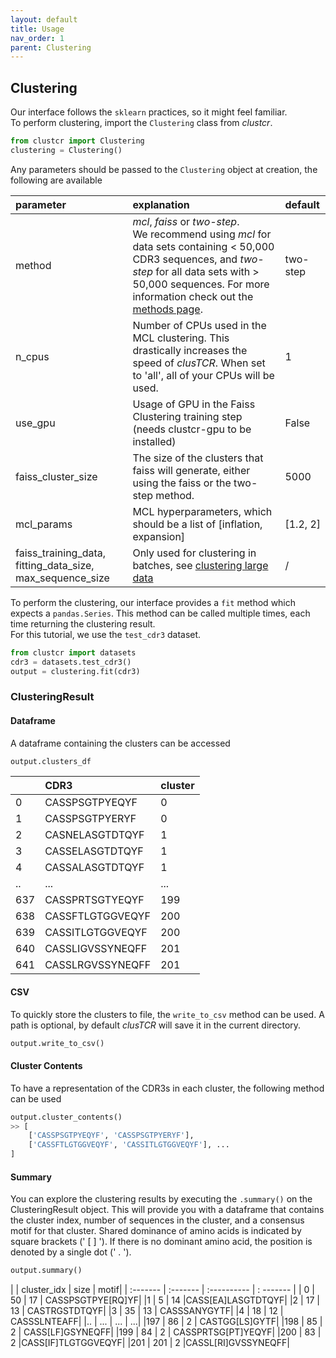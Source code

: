 ```yaml
---
layout: default
title: Usage
nav_order: 1
parent: Clustering
---
```



## Clustering

Our interface follows the `sklearn` practices, so it might feel familiar.  
To perform clustering, import the `Clustering` class from *clustcr*.

```python
from clustcr import Clustering
clustering = Clustering()
```

Any parameters should be passed to the `Clustering` object at creation, the following are available

| parameter | explanation | default |
|:-------------|:------------------|:------|
| method |  *mcl*, *faiss* or *two-step*. <br> We recommend using *mcl* for data sets containing < 50,000 CDR3 sequences, and *two-step* for all data sets with > 50,000 sequences. For more information check out the [methods page](methods). | two-step  |
| n_cpus | Number of CPUs used in the MCL clustering. This drastically increases the speed of *clusTCR*. When set to 'all', all of your CPUs will be used. | 1  |
| use_gpu | Usage of GPU in the Faiss Clustering training step (needs clustcr-gpu to be installed) | False |
| faiss_cluster_size | The size of the clusters that faiss will generate, either using the faiss or the two-step method. | 5000 |
| mcl_params | MCL hyperparameters, which should be a list of \[inflation, expansion\] | \[1.2, 2\]  |
| faiss_training_data, fitting_data_size, max_sequence_size | Only used for clustering in batches, see [clustering large data](large-data) | /  |

To perform the clustering, our interface provides a `fit` method which expects a `pandas.Series`.
This method can be called multiple times, each time returning the clustering result.  
For this tutorial, we use the `test_cdr3` dataset.

```python
from clustcr import datasets
cdr3 = datasets.test_cdr3()
output = clustering.fit(cdr3)
```

### ClusteringResult

#### Dataframe

A dataframe containing the clusters can be accessed 

```python
output.clusters_df
```

|      |           CDR3  | cluster |
| :------- | :------- | :---------- |
| 0   |   CASSPSGTPYEQYF |       0 |
| 1   |   CASSPSGTPYERYF |       0 | 
| 2   |  CASNELASGTDTQYF |       1 |
| 3   |  CASSELASGTDTQYF |      1 |
| 4   |  CASSALASGTDTQYF |       1 |
| ..  |              ... |     ... |
| 637 |  CASSPRTSGTYEQYF |    199 |
| 638 | CASSFTLGTGGVEQYF |     200 |
| 639 | CASSITLGTGGVEQYF |     200 |
| 640 | CASSLIGVSSYNEQFF |     201 |
| 641 |  CASSLRGVSSYNEQFF |      201 |

#### CSV

To quickly store the clusters to file, the `write_to_csv` method can be used.
A path is optional, by default *clusTCR* will save it in the current directory.
```python
output.write_to_csv()
```

#### Cluster Contents

To have a representation of the CDR3s in each cluster, the following method can be used
```python
output.cluster_contents()
>> [
    ['CASSPSGTPYEQYF', 'CASSPSGTPYERYF'], 
    ['CASSFTLGTGGVEQYF', 'CASSITLGTGGVEQYF'], ...
]
```



#### Summary

You can explore the clustering results by executing the `.summary()` on the ClusteringResult object. 
This will provide you with a dataframe that contains the cluster index, number of sequences in the cluster, and a consensus motif for that cluster. 
Shared dominance of amino acids is indicated by square brackets (' [ ] ').
If there is no dominant amino acid, the position is denoted by a single dot (' . ').

```python
output.summary()
```

|   |  cluster_idx | size  |              motif|
| :------- | :------- | :---------- | : ------- |
| 0 |            50 |   17 |   CASSPSGTPYE[RQ]YF|
|1  |           5   | 14   |CASS[EA]LASGTDTQYF|
|2  |           17  |  13  |      CASTRGSTDTQYF|
|3  |           35  |  13  |       CASSSANYGYTF|
|4  |           18  |  12  |       CASSSLNTEAFF|
|.. |          ...  | ...  |                ...|
|197 |          86  |   2  |     CASTGG[LS]GYTF|
|198 |          85  |   2  |   CASS[LF]GSYNEQFF|
|199 |          84  |   2  | CASSPRTSG[PT]YEQYF|
|200 |          83  |   2  |CASS[IF]TLGTGGVEQYF|
|201 |         201  |   2  |CASSL[RI]GVSSYNEQFF|
